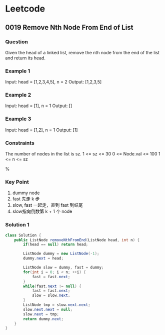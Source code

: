 # Leetcode

## 0019 Remove Nth Node From End of List

### Question

Given the head of a linked list, remove the nth node from the end of the list and return its head.

### Example 1

Input: head = [1,2,3,4,5], n = 2
Output: [1,2,3,5]

### Example 2

Input: head = [1], n = 1
Output: []

### Example 3

Input: head = [1,2], n = 1
Output: [1]

### Constraints

The number of nodes in the list is sz.
1 <= sz <= 30
0 <= Node.val <= 100
1 <= n <= sz

%

### Key Point

1. dummy node
2. fast 先走 k 步
3. slow, fast 一起走，直到 fast 到结尾
4. slow指向倒数第 k + 1 个 node

### Solution 1

```java
class Solution {
    public ListNode removeNthFromEnd(ListNode head, int n) {
        if(head == null) return head;

        ListNode dummy = new ListNode(-1);
        dummy.next = head;

        ListNode slow = dummy, fast = dummy;
        for(int i = 0; i < n; ++i) {
            fast = fast.next;
        }
        while(fast.next != null) {
            fast = fast.next;
            slow = slow.next;
        }
        ListNode tmp = slow.next.next;
        slow.next.next = null;
        slow.next = tmp;
        return dummy.next;
    }
}

```
